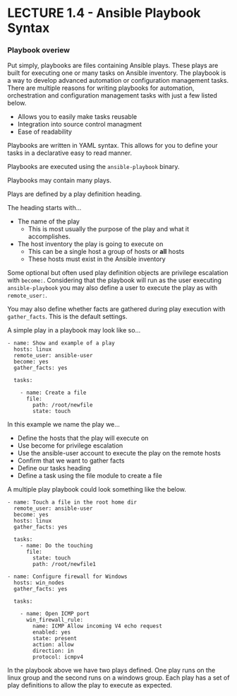 # LECTURE 1.4 - Ansible Playbook Syntax

### Playbook overiew

Put simply, playbooks are files containing Ansible plays. These plays are built for executing one or many tasks on Ansible inventory. The playbook is a way to develop advanced automation or configuration management tasks. There are multiple reasons for writing playbooks for automation, orchestration and configuration management tasks with just a few listed below.

* Allows you to easily make tasks reusable
* Integration into source control managment
* Ease of readability

Playbooks are written in YAML syntax. This allows for you to define your tasks in a declarative easy to read manner.

Playbooks are executed using the ```ansible-playbook``` binary.

Playbooks may contain many plays. 

Plays are defined by a play definition heading. 

The heading starts with... 

* The name of the play
    * This is most usually the purpose of the play and what it accomplishes.
* The host inventory the play is going to execute on
    * This can be a single host a group of hosts or **all** hosts 
    * These hosts must exist in the Ansible inventory
    
Some optional but often used play definition objects are privilege escalation with ```become:```. Considering that the playbook will run as the user executing ```ansible-playbook``` you may also define a user to execute the play as with ```remote_user:```. 

You may also define whether facts are gathered during play execution with ```gather_facts```. This is the default settings.

A simple play in a playbook may look like so...

```
- name: Show and example of a play
  hosts: linux
  remote_user: ansible-user
  become: yes
  gather_facts: yes
  
  tasks:
    
    - name: Create a file
      file:
        path: /root/newfile
        state: touch
```

In this example we name the play we...

* Define the hosts that the play will execute on
* Use become for privilege escalation
* Use the ansible-user account to execute the play on the remote hosts
* Confirm that we want to gather facts
* Define our tasks heading
* Define a task using the file module to create a file

A multiple play playbook could look something like the below.

```
- name: Touch a file in the root home dir
  remote_user: ansible-user
  become: yes
  hosts: linux
  gather_facts: yes

  tasks:
    - name: Do the touching
      file:
        state: touch
        path: /root/newfile1

- name: Configure firewall for Windows
  hosts: win_nodes
  gather_facts: yes

  tasks:

    - name: Open ICMP port
      win_firewall_rule:
        name: ICMP Allow incoming V4 echo request
        enabled: yes
        state: present
        action: allow
        direction: in
        protocol: icmpv4
```

In the playbook above we have two plays defined. One play runs on the linux group and the second runs on a windows group. Each play has a set of play definitions to allow the play to execute as expected.

